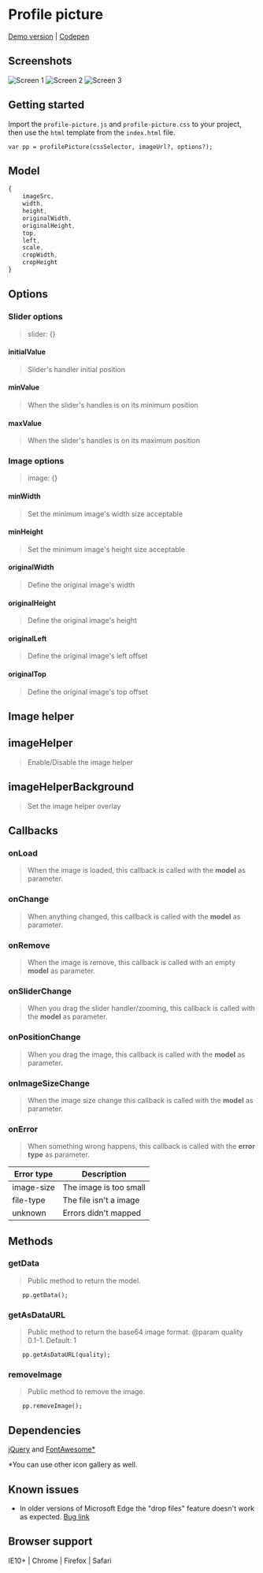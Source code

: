 # Profile picture

[Demo version](http://www.dsalvagni.com.br/profile-picture) | [Codepen](http://codepen.io/dsalvagni/pen/BLapab)

## Screenshots
![Screen 1](screen1.gif) ![Screen 2](screen2.gif)
![Screen 3](screen3.gif)

## Getting started
Import the `profile-picture.js` and `profile-picture.css` to your project, then use the `html` template from the `index.html` file.

```
var pp = profilePicture(cssSelector, imageUrl?, options?);
```

## Model
```javascript
{
    imageSrc,
    width,
    height,
    originalWidth,
    originalHeight,
    top,
    left,
    scale,
    cropWidth,
    cropHeight
}
```

## Options

### Slider options
> slider: {}

#### initialValue
> Slider's handler initial position

#### minValue
> When the slider's handles is on its minimum position

#### maxValue
> When the slider's handles is on its maximum position

### Image options
> image: {}

#### minWidth
> Set the minimum image's width size acceptable

#### minHeight
> Set the minimum image's height size acceptable

#### originalWidth
> Define the original image's width

#### originalHeight
> Define the original image's height

#### originalLeft
> Define the original image's left offset

#### originalTop
> Define the original image's top offset

## Image helper

## imageHelper
> Enable/Disable the image helper

## imageHelperBackground
> Set the image helper overlay

## Callbacks

### onLoad
> When the image is loaded, this callback is called with the **model** as parameter.

### onChange
> When anything changed, this callback is called with the **model** as parameter.

### onRemove
> When the image is remove, this callback is called with an empty **model** as parameter.

### onSliderChange
> When you drag the slider handler/zooming, this callback is called with the **model** as parameter.

### onPositionChange
> When you drag the image, this callback is called with the **model** as parameter.

### onImageSizeChange
> When the image size change this callback is called with the **model** as parameter.

### onError
> When something wrong happens, this callback is called with the **error type** as parameter.

| Error type   | Description |
|---|---|
| image-size   | The image is too small  |
| file-type   | The file isn't a image  |
| unknown | Errors didn't mapped |


## Methods

### getData
> Public method to return the model.

```
    pp.getData();
```
### getAsDataURL
> Public method to return the base64 image format.
> @param quality 0.1-1. Default: 1

```
    pp.getAsDataURL(quality);
```

### removeImage
> Public method to remove the image.

```
    pp.removeImage();
```

## Dependencies
[jQuery](https://jquery.com/) and [FontAwesome*](http://fontawesome.io/)

*You can use other icon gallery as well.

## Known issues
- In older versions of Microsoft Edge the "drop files" feature doesn't work as expected.
  [Bug link](https://connect.microsoft.com/IE/feedback/details/1544800/ms-edge-drop-files-from-explorer-to-browser-does-not-work-as-expected)

## Browser support
IE10+ | Chrome | Firefox | Safari
